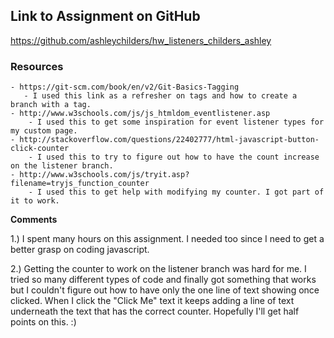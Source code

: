 ## Link to Assignment on GitHub
https://github.com/ashleychilders/hw_listeners_childers_ashley


### Resources

    - https://git-scm.com/book/en/v2/Git-Basics-Tagging
       - I used this link as a refresher on tags and how to create a branch with a tag.
    - http://www.w3schools.com/js/js_htmldom_eventlistener.asp
        - I used this to get some inspiration for event listener types for my custom page.
    - http://stackoverflow.com/questions/22402777/html-javascript-button-click-counter
        - I used this to try to figure out how to have the count increase on the listener branch.
    - http://www.w3schools.com/js/tryit.asp?filename=tryjs_function_counter
        - I used this to get help with modifying my counter. I got part of it to work.

**Comments**

1.) I spent many hours on this assignment. I needed too since I need to get a better grasp on coding javascript.

2.) Getting the counter to work on the listener branch was hard for me. I tried so many different types of code and finally got something that works but I couldn't figure out how to have only the one line of text showing once clicked. When I click the "Click Me" text it keeps adding a line of text underneath the text that has the correct counter. Hopefully I'll get half points on this. :)
